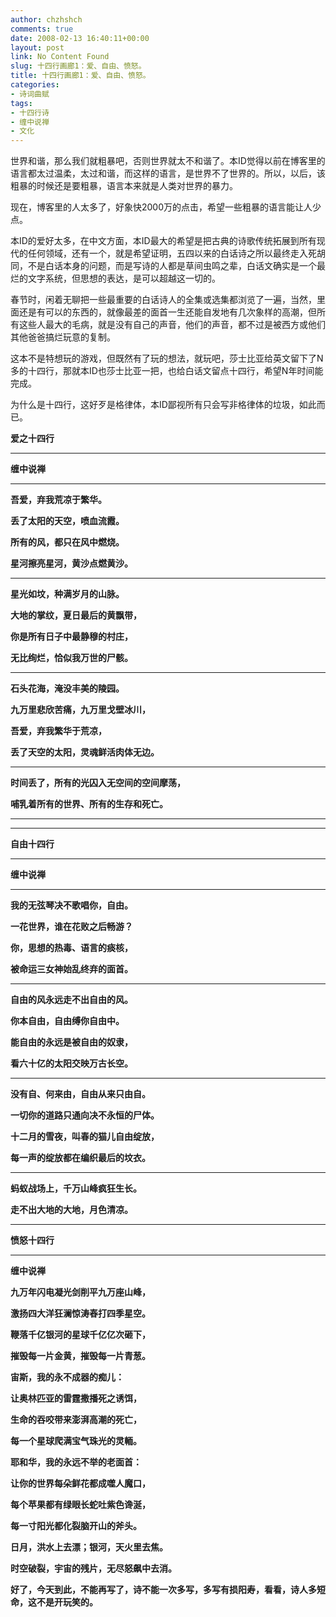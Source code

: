 ```yaml
---
author: chzhshch
comments: true
date: 2008-02-13 16:40:11+00:00
layout: post
link: No Content Found
slug: 十四行画廊1：爱、自由、愤怒。
title: 十四行画廊1：爱、自由、愤怒。
categories:
- 诗词曲赋
tags:
- 十四行诗
- 缠中说禅
- 文化
---
```


			

世界和谐，那么我们就粗暴吧，否则世界就太不和谐了。本ID觉得以前在博客里的语言都太过温柔，太过和谐，而这样的语言，是世界不了世界的。所以，以后，该粗暴的时候还是要粗暴，语言本来就是人类对世界的暴力。

现在，博客里的人太多了，好象快2000万的点击，希望一些粗暴的语言能让人少点。

本ID的爱好太多，在中文方面，本ID最大的希望是把古典的诗歌传统拓展到所有现代的任何领域，还有一个，就是希望证明，五四以来的白话诗之所以最终走入死胡同，不是白话本身的问题，而是写诗的人都是草间虫鸣之辈，白话文确实是一个最烂的文字系统，但思想的表达，是可以超越这一切的。

春节时，闲着无聊把一些最重要的白话诗人的全集或选集都浏览了一遍，当然，里面还是有可以的东西的，就像最差的面首一生还能自发地有几次象样的高潮，但所有这些人最大的毛病，就是没有自己的声音，他们的声音，都不过是被西方或他们其他爸爸搞烂玩意的复制。

这本不是特想玩的游戏，但既然有了玩的想法，就玩吧，莎士比亚给英文留下了N多的十四行，那就本ID也莎士比亚一把，也给白话文留点十四行，希望N年时间能完成。

为什么是十四行，这好歹是格律体，本ID鄙视所有只会写非格律体的垃圾，如此而已。

**爱之十四行**

** **

**缠中说禅**

** **

**吾爱，弃我荒凉于繁华。**

**丢了太阳的天空，喷血流霞。**

**所有的风，都只在风中燃烧。**

**星河擦亮星河，黄沙点燃黄沙。**

** **

**星光如坟，种满岁月的山脉。**

**大地的掌纹，夏日最后的黄飘带，**

**你是所有日子中最静穆的村庄，**

**无比绚烂，恰似我万世的尸骸。**

** **

**石头花海，淹没丰美的陵园。**

**九万里悲欣苦痛，九万里戈壁冰川，**

**吾爱，弃我繁华于荒凉，**

**丢了天空的太阳，灵魂鲜活肉体无边。**

** **

**时间丢了，所有的光囚入无空间的空间摩荡，**

**哺乳着所有的世界、所有的生存和死亡。**

** **

** **

**自由十四行**

** **

**缠中说禅**

** **

**我的无弦琴决不歌唱你，自由。**

**一花世界，谁在花败之后畅游？**

**你，思想的热毒、语言的痰核，**

**被命运三女神始乱终弃的面首。**

** **

**自由的风永远走不出自由的风。**

**你本自由，自由缚你自由中。**

**能自由的永远是被自由的奴隶，**

**看六十亿的太阳交映万古长空。**

** **

**没有自、何来由，自由从来只由自。**

**一切你的道路只通向决不永恒的尸体。**

**十二月的雪夜，叫春的猫儿自由绽放，**

**每一声的绽放都在编织最后的坟衣。**

** **

**蚂蚁战场上，千万山峰疯狂生长。**

**走不出大地的大地，月色清凉。**

** **

**愤怒十四行**

** **

**缠中说禅**

**九万年闪电凝光剑削平九万座山峰，**

**激扬四大洋狂澜惊涛舂打四季星空。**

**鞭落千亿银河的星球千亿亿次砸下，**

**摧毁每一片金黄，摧毁每一片青葱。**

**宙斯，我的永不成器的痴儿：**

**让奥林匹亚的雷霆撒播死之诱饵，**

**生命的吞咬带来澎湃高潮的死亡，**

**每一个星球爬满宝气珠光的灵輀。**

**耶和华，我的永远不举的老面首：**

**让你的世界每朵鲜花都成噬人魔口，**

**每个苹果都有绿眼长蛇吐紫色谗涎，**

**每一寸阳光都化裂脑开山的斧头。**

**日月，洪水上去漂；银河，天火里去焦。**

**时空破裂，宇宙的残片，无尽怒飙中去消。**

**好了，今天到此，不能再写了，诗不能一次多写，多写有损阳寿，看看，诗人多短命，这不是开玩笑的。**
